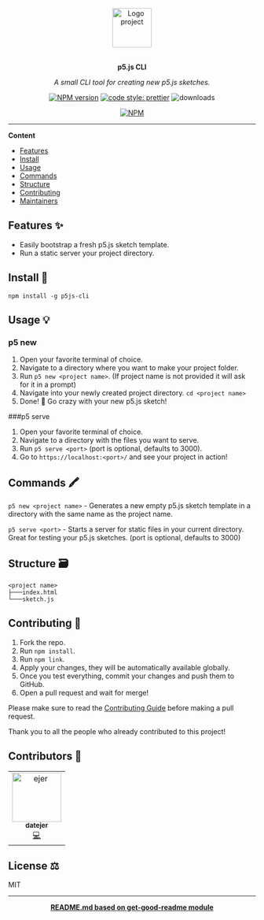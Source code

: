 <div align="center">
  <img src="https://p5js.org/assets/img/p5js.svg" alt="Logo project" height="80" />
  <br>
  <br>
  <p>
    <b>p5.js CLI</b>
  </p>
  <p>
     <i>A small CLI tool for creating new p5.js sketches.</i>
  </p>
  <p>

[![NPM version](https://img.shields.io/npm/v/p5js-cli)](https://img.shields.io/npm/v/p5js-cli)
[![code style: prettier](https://img.shields.io/badge/code_style-prettier-ff69b4.svg)](https://github.com/prettier/prettier)
![downloads](https://img.shields.io/npm/dt/p5js-cli.svg)

[![NPM](https://nodei.co/npm/p5js-cli.png?compact=true)](https://nodei.co/npm/p5js-cli/)

  </p>
</div>

---

**Content**

* [Features](##features)
* [Install](##install)
* [Usage](##usage)
* [Commands](##commands)
* [Structure](##structure)
* [Contributing](##contributing)
* [Maintainers](##maintainers)

## Features ✨
* Easily bootstrap a fresh p5.js sketch template.
* Run a static server your project directory.

## Install 🐙
```
npm install -g p5js-cli
```

## Usage 💡
### p5 new
1. Open your favorite terminal of choice.
2. Navigate to a directory where you want to make your project folder.
3. Run `p5 new <project name>`. (If project name is not provided it will ask for it in a prompt)
4. Navigate into your newly created project directory. `cd <project name>`
5. Done! 🎉 Go crazy with your new p5.js sketch!

###p5 serve
1. Open your favorite terminal of choice.
2. Navigate to a directory with the files you want to serve.
3. Run `p5 serve <port>` (port is optional, defaults to 3000).
4. Go to `https://localhost:<port>/` and see your project in action!

## Commands 🖍
`p5 new <project name>` - Generates a new empty p5.js sketch template in a directory with the same name as the project name.

`p5 serve <port>` - Starts a server for static files in your current directory. Great for testing your p5.js sketches. (port is optional, defaults to 3000)

## Structure 🗃
```
<project name>
├───index.html
└───sketch.js
```

## Contributing 🍰
1. Fork the repo.
2. Run `npm install`.
3. Run `npm link`.
4. Apply your changes, they will be automatically available globally.
5. Once you test everything, commit your changes and push them to GitHub.
6. Open a pull request and wait for merge!

Please make sure to read the [Contributing Guide]() before making a pull request.

Thank you to all the people who already contributed to this project!

## Contributors 👷
<table>
  <tr>
    <td align="center"><a href="https://ejer.ga/"><img src="https://avatars3.githubusercontent.com/u/35652893?s=460&u=9d02cbe9af7f3ed3a8d585b835d2bb03c44c0635&v=4" width="100px;" alt="ejer"/><br /><sub><b>datejer</b></sub></a><br /><a href="#" title="Code">💻</a></td>
  </tr>
</table>

## License ⚖
MIT

---
<div align="center">
	<b>
		<a href="https://www.npmjs.com/package/get-good-readme">README.md based on get-good-readme module</a>
	</b>
</div>

